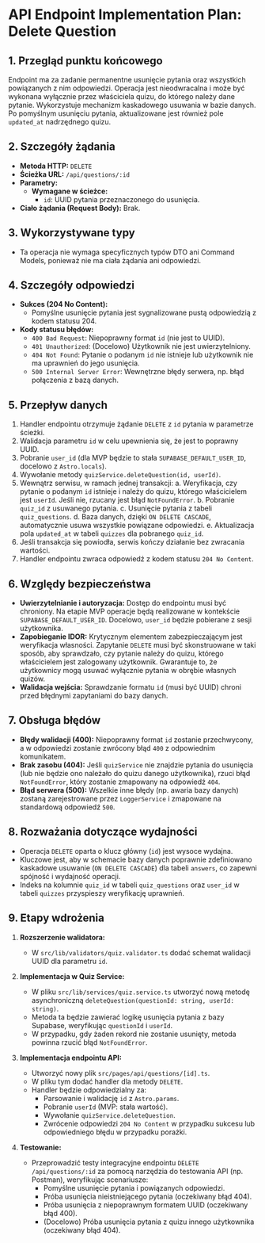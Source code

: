 # API Endpoint Implementation Plan: Delete Question

## 1. Przegląd punktu końcowego
Endpoint ma za zadanie permanentne usunięcie pytania oraz wszystkich powiązanych z nim odpowiedzi. Operacja jest nieodwracalna i może być wykonana wyłącznie przez właściciela quizu, do którego należy dane pytanie. Wykorzystuje mechanizm kaskadowego usuwania w bazie danych. Po pomyślnym usunięciu pytania, aktualizowane jest również pole `updated_at` nadrzędnego quizu.

## 2. Szczegóły żądania
- **Metoda HTTP:** `DELETE`
- **Ścieżka URL:** `/api/questions/:id`
- **Parametry:**
  - **Wymagane w ścieżce:**
    - `id`: UUID pytania przeznaczonego do usunięcia.
- **Ciało żądania (Request Body):** Brak.

## 3. Wykorzystywane typy
- Ta operacja nie wymaga specyficznych typów DTO ani Command Models, ponieważ nie ma ciała żądania ani odpowiedzi.

## 4. Szczegóły odpowiedzi
- **Sukces (204 No Content):**
  - Pomyślne usunięcie pytania jest sygnalizowane pustą odpowiedzią z kodem statusu 204.
- **Kody statusu błędów:**
  - `400 Bad Request`: Niepoprawny format `id` (nie jest to UUID).
  - `401 Unauthorized`: (Docelowo) Użytkownik nie jest uwierzytelniony.
  - `404 Not Found`: Pytanie o podanym `id` nie istnieje lub użytkownik nie ma uprawnień do jego usunięcia.
  - `500 Internal Server Error`: Wewnętrzne błędy serwera, np. błąd połączenia z bazą danych.

## 5. Przepływ danych
1. Handler endpointu otrzymuje żądanie `DELETE` z `id` pytania w parametrze ścieżki.
2. Walidacja parametru `id` w celu upewnienia się, że jest to poprawny UUID.
3. Pobranie `user_id` (dla MVP będzie to stała `SUPABASE_DEFAULT_USER_ID`, docelowo z `Astro.locals`).
4. Wywołanie metody `quizService.deleteQuestion(id, userId)`.
5. Wewnątrz serwisu, w ramach jednej transakcji:
   a. Weryfikacja, czy pytanie o podanym `id` istnieje i należy do quizu, którego właścicielem jest `userId`. Jeśli nie, rzucany jest błąd `NotFoundError`.
   b. Pobranie `quiz_id` z usuwanego pytania.
   c. Usunięcie pytania z tabeli `quiz_questions`.
   d. Baza danych, dzięki `ON DELETE CASCADE`, automatycznie usuwa wszystkie powiązane odpowiedzi.
   e. Aktualizacja pola `updated_at` w tabeli `quizzes` dla pobranego `quiz_id`.
6. Jeśli transakcja się powiodła, serwis kończy działanie bez zwracania wartości.
7. Handler endpointu zwraca odpowiedź z kodem statusu `204 No Content`.

## 6. Względy bezpieczeństwa
- **Uwierzytelnianie i autoryzacja:** Dostęp do endpointu musi być chroniony. Na etapie MVP operacje będą realizowane w kontekście `SUPABASE_DEFAULT_USER_ID`. Docelowo, `user_id` będzie pobierane z sesji użytkownika.
- **Zapobieganie IDOR:** Krytycznym elementem zabezpieczającym jest weryfikacja własności. Zapytanie `DELETE` musi być skonstruowane w taki sposób, aby sprawdzało, czy pytanie należy do quizu, którego właścicielem jest zalogowany użytkownik. Gwarantuje to, że użytkownicy mogą usuwać wyłącznie pytania w obrębie własnych quizów.
- **Walidacja wejścia:** Sprawdzanie formatu `id` (musi być UUID) chroni przed błędnymi zapytaniami do bazy danych.

## 7. Obsługa błędów
- **Błędy walidacji (400):** Niepoprawny format `id` zostanie przechwycony, a w odpowiedzi zostanie zwrócony błąd `400` z odpowiednim komunikatem.
- **Brak zasobu (404):** Jeśli `quizService` nie znajdzie pytania do usunięcia (lub nie będzie ono należało do quizu danego użytkownika), rzuci błąd `NotFoundError`, który zostanie zmapowany na odpowiedź `404`.
- **Błąd serwera (500):** Wszelkie inne błędy (np. awaria bazy danych) zostaną zarejestrowane przez `LoggerService` i zmapowane na standardową odpowiedź `500`.

## 8. Rozważania dotyczące wydajności
- Operacja `DELETE` oparta o klucz główny (`id`) jest wysoce wydajna.
- Kluczowe jest, aby w schemacie bazy danych poprawnie zdefiniowano kaskadowe usuwanie (`ON DELETE CASCADE`) dla tabeli `answers`, co zapewni spójność i wydajność operacji.
- Indeks na kolumnie `quiz_id` w tabeli `quiz_questions` oraz `user_id` w tabeli `quizzes` przyspieszy weryfikację uprawnień.

## 9. Etapy wdrożenia
1. **Rozszerzenie walidatora:**
   - W `src/lib/validators/quiz.validator.ts` dodać schemat walidacji UUID dla parametru `id`.

2. **Implementacja w Quiz Service:**
   - W pliku `src/lib/services/quiz.service.ts` utworzyć nową metodę asynchroniczną `deleteQuestion(questionId: string, userId: string)`.
   - Metoda ta będzie zawierać logikę usunięcia pytania z bazy Supabase, weryfikując `questionId` i `userId`.
   - W przypadku, gdy żaden rekord nie zostanie usunięty, metoda powinna rzucić błąd `NotFoundError`.

3. **Implementacja endpointu API:**
   - Utworzyć nowy plik `src/pages/api/questions/[id].ts`.
   - W pliku tym dodać handler dla metody `DELETE`.
   - Handler będzie odpowiedzialny za:
     - Parsowanie i walidację `id` z `Astro.params`.
     - Pobranie `userId` (MVP: stała wartość).
     - Wywołanie `quizService.deleteQuestion`.
     - Zwrócenie odpowiedzi `204 No Content` w przypadku sukcesu lub odpowiedniego błędu w przypadku porażki.

4. **Testowanie:**
   - Przeprowadzić testy integracyjne endpointu `DELETE /api/questions/:id` za pomocą narzędzia do testowania API (np. Postman), weryfikując scenariusze:
     - Pomyślne usunięcie pytania i powiązanych odpowiedzi.
     - Próba usunięcia nieistniejącego pytania (oczekiwany błąd 404).
     - Próba usunięcia z niepoprawnym formatem UUID (oczekiwany błąd 400).
     - (Docelowo) Próba usunięcia pytania z quizu innego użytkownika (oczekiwany błąd 404).
